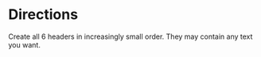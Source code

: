 # Directions

Create all 6 headers in increasingly small order. They may contain any text you want.
